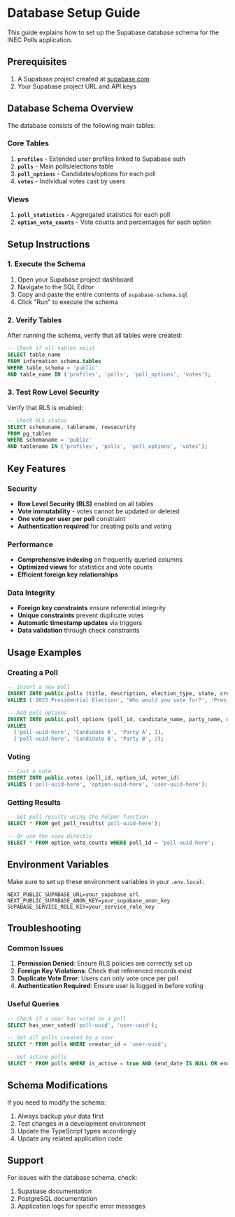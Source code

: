 # Database Setup Guide

This guide explains how to set up the Supabase database schema for the INEC Polls application.

## Prerequisites

1. A Supabase project created at [supabase.com](https://supabase.com)
2. Your Supabase project URL and API keys

## Database Schema Overview

The database consists of the following main tables:

### Core Tables

1. **`profiles`** - Extended user profiles linked to Supabase auth
2. **`polls`** - Main polls/elections table
3. **`poll_options`** - Candidates/options for each poll
4. **`votes`** - Individual votes cast by users

### Views

1. **`poll_statistics`** - Aggregated statistics for each poll
2. **`option_vote_counts`** - Vote counts and percentages for each option

## Setup Instructions

### 1. Execute the Schema

1. Open your Supabase project dashboard
2. Navigate to the SQL Editor
3. Copy and paste the entire contents of `supabase-schema.sql`
4. Click "Run" to execute the schema

### 2. Verify Tables

After running the schema, verify that all tables were created:

```sql
-- Check if all tables exist
SELECT table_name 
FROM information_schema.tables 
WHERE table_schema = 'public' 
AND table_name IN ('profiles', 'polls', 'poll_options', 'votes');
```

### 3. Test Row Level Security

Verify that RLS is enabled:

```sql
-- Check RLS status
SELECT schemaname, tablename, rowsecurity 
FROM pg_tables 
WHERE schemaname = 'public' 
AND tablename IN ('profiles', 'polls', 'poll_options', 'votes');
```

## Key Features

### Security

- **Row Level Security (RLS)** enabled on all tables
- **Vote immutability** - votes cannot be updated or deleted
- **One vote per user per poll** constraint
- **Authentication required** for creating polls and voting

### Performance

- **Comprehensive indexing** on frequently queried columns
- **Optimized views** for statistics and vote counts
- **Efficient foreign key relationships**

### Data Integrity

- **Foreign key constraints** ensure referential integrity
- **Unique constraints** prevent duplicate votes
- **Automatic timestamp updates** via triggers
- **Data validation** through check constraints

## Usage Examples

### Creating a Poll

```sql
-- Insert a new poll
INSERT INTO public.polls (title, description, election_type, state, creator_id)
VALUES ('2023 Presidential Election', 'Who would you vote for?', 'Presidential', 'Lagos', 'user-uuid-here');

-- Add poll options
INSERT INTO public.poll_options (poll_id, candidate_name, party_name, display_order)
VALUES 
  ('poll-uuid-here', 'Candidate A', 'Party A', 1),
  ('poll-uuid-here', 'Candidate B', 'Party B', 2);
```

### Voting

```sql
-- Cast a vote
INSERT INTO public.votes (poll_id, option_id, voter_id)
VALUES ('poll-uuid-here', 'option-uuid-here', 'user-uuid-here');
```

### Getting Results

```sql
-- Get poll results using the helper function
SELECT * FROM get_poll_results('poll-uuid-here');

-- Or use the view directly
SELECT * FROM option_vote_counts WHERE poll_id = 'poll-uuid-here';
```

## Environment Variables

Make sure to set up these environment variables in your `.env.local`:

```env
NEXT_PUBLIC_SUPABASE_URL=your_supabase_url
NEXT_PUBLIC_SUPABASE_ANON_KEY=your_supabase_anon_key
SUPABASE_SERVICE_ROLE_KEY=your_service_role_key
```

## Troubleshooting

### Common Issues

1. **Permission Denied**: Ensure RLS policies are correctly set up
2. **Foreign Key Violations**: Check that referenced records exist
3. **Duplicate Vote Error**: Users can only vote once per poll
4. **Authentication Required**: Ensure user is logged in before voting

### Useful Queries

```sql
-- Check if a user has voted on a poll
SELECT has_user_voted('poll-uuid', 'user-uuid');

-- Get all polls created by a user
SELECT * FROM polls WHERE creator_id = 'user-uuid';

-- Get active polls
SELECT * FROM polls WHERE is_active = true AND (end_date IS NULL OR end_date > NOW());
```

## Schema Modifications

If you need to modify the schema:

1. Always backup your data first
2. Test changes in a development environment
3. Update the TypeScript types accordingly
4. Update any related application code

## Support

For issues with the database schema, check:
1. Supabase documentation
2. PostgreSQL documentation
3. Application logs for specific error messages
